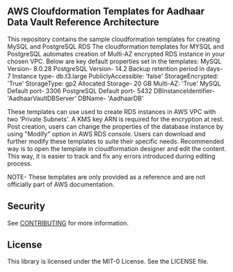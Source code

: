 ## AWS Cloufdormation Templates for Aadhaar Data Vault Reference Architecture 

This repository contains the sample cloudformation templates for creating MySQL and PostgreSQL RDS
The cloudformation templates for MYSQL and PostgreSQL automates creation of Multi-AZ encrypted RDS instance in your chosen VPC. Below are key default properties set in the templates:
MySQL Version- 8.0.28 
PostgreSQL Version- 14.2
Backup retention period in days- 7
Instance type- db.t3.large 
PubliclyAccessible: 'false' 
StorageEncrypted: 'True' 
StorageType: gp2 
Allocated Storage- 20 GB
Multi-AZ: 'True' 
MySQL Default port- 3306
PostgreSQL Default port- 5432
DBInstanceIdentifier- 'AadhaarVaultDBServer'
DBName- 'AadhaarDB'

These templates can use used to create RDS instances in AWS VPC with two 'Private Subnets'. A KMS key ARN is required for the encryption at rest.
Post creation, users can change the properties of the database instance by using "Modify" option in AWS RDS console.
Users can download and further modify these templates to suite their specific needs. Recommended way is to open the template in cloudformation designer and edit the content. This way, it is easier to track and fix any errors introduced during editing process.

NOTE- These templates are only provided as a reference and are not officially part of AWS documentation.


## Security

See [CONTRIBUTING](CONTRIBUTING.md#security-issue-notifications) for more information.

## License

This library is licensed under the MIT-0 License. See the LICENSE file.

